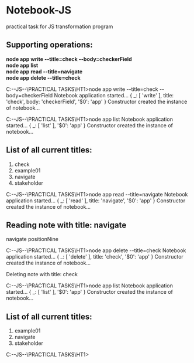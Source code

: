 # Notebook-JS
practical task for JS transformation program

<h2>Supporting operations:</h2>

<b>node app write --title=check --body=checkerField</b> <br>
<b>node app list </b><br> 
<b>node app read --title=navigate</b> <br>
<b>node app delete --title=check</b> <br>



C:\--JS--\PRACTICAL TASKS\HT1>node app write --title=check --body=checkerField
Notebook application started...
{ _: [ 'write' ],
  title: 'check',
  body: 'checkerField',
  '$0': 'app' }
Constructor created the instance of notebook...

C:\--JS--\PRACTICAL TASKS\HT1>node app list
Notebook application started...
{ _: [ 'list' ], '$0': 'app' }
Constructor created the instance of notebook...

List of all current titles:
----------------------------
1. check
2. example01
3. navigate
4. stakeholder

C:\--JS--\PRACTICAL TASKS\HT1>node app read --title=navigate
Notebook application started...
{ _: [ 'read' ], title: 'navigate', '$0': 'app' }
Constructor created the instance of notebook...

Reading note with title: navigate
----------------------------
navigate
positionNine

C:\--JS--\PRACTICAL TASKS\HT1>node app delete --title=check
Notebook application started...
{ _: [ 'delete' ], title: 'check', '$0': 'app' }
Constructor created the instance of notebook...

Deleting note with title: check

C:\--JS--\PRACTICAL TASKS\HT1>node app list
Notebook application started...
{ _: [ 'list' ], '$0': 'app' }
Constructor created the instance of notebook...

List of all current titles:
----------------------------
1. example01
2. navigate
3. stakeholder

C:\--JS--\PRACTICAL TASKS\HT1>

